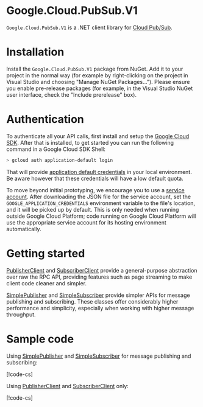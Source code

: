 # Google.Cloud.PubSub.V1

`Google.Cloud.PubSub.V1` is a .NET client library for [Cloud
Pub/Sub](https://cloud.google.com/pubsub/).

# Installation

Install the `Google.Cloud.PubSub.V1` package from NuGet. Add it to
your project in the normal way (for example by right-clicking on the
project in Visual Studio and choosing "Manage NuGet Packages...").
Please ensure you enable pre-release packages (for example, in the
Visual Studio NuGet user interface, check the "Include prerelease"
box).

# Authentication

To authenticate all your API calls, first install and setup the
[Google Cloud SDK](https://cloud.google.com/sdk/). After that is
installed, to get started you can run the following command in a
Google Cloud SDK Shell:

```sh
> gcloud auth application-default login
```

That will provide [application default
credentials](https://developers.google.com/identity/protocols/application-default-credentials)
in your local environment. Be aware however that these credentials
will have a low default quota.

To move beyond initial prototyping, we encourage you to use a [service
account](https://cloud.google.com/compute/docs/access/service-accounts).
After downloading the JSON file for the service account, set the
`GOOGLE_APPLICATION_CREDENTIALS` environment variable to the file's
location, and it will be picked up by default. This is only needed
when running outside Google Cloud Platform; code running on Google
Cloud Platform will use the appropriate service account for its
hosting environment automatically.

# Getting started

[PublisherClient](obj/api/Google.Cloud.PubSub.V1.PublisherClient.yml) and
[SubscriberClient](obj/api/Google.Cloud.PubSub.V1.SubscriberClient.yml)
provide a general-purpose abstraction over raw the RPC API, providing
features such as page streaming to make client code cleaner and
simpler.

[SimplePublisher](obj/api/Google.Cloud.PubSub.V1.SimplePublisher.yml) and [SimpleSubscriber](obj/api/Google.Cloud.PubSub.V1.SimpleSubscriber.yml) provide simpler APIs for message publishing and subscribing. These classes offer considerably higher performance and simplicity, especially when working with higher message throughput.

# Sample code

Using [SimplePublisher](obj/api/Google.Cloud.PubSub.V1.SimplePublisher.yml) and [SimpleSubscriber](obj/api/Google.Cloud.PubSub.V1.SimpleSubscriber.yml) for message publishing and subscribing:

[!code-cs[](obj/snippets/Google.Cloud.PubSub.V1.SubscriberClient.txt#SimpleOverview)]

Using [PublisherClient](obj/api/Google.Cloud.PubSub.V1.PublisherClient.yml) and
[SubscriberClient](obj/api/Google.Cloud.PubSub.V1.SubscriberClient.yml) only:

[!code-cs[](obj/snippets/Google.Cloud.PubSub.V1.SubscriberClient.txt#Overview)]
